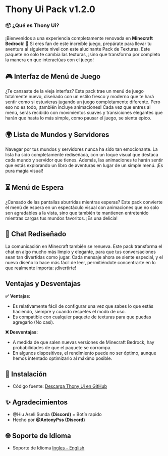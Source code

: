 # Thony Ui Pack v1.2.0

### 📦 ¿Qué es Thony Ui?
¡Bienvenidos a una experiencia completamente renovada en **Minecraft Bedrock**! 🎉 Si eres fan de este increíble juego, prepárate para llevar tu aventura al siguiente nivel con este alucinante Pack de Texturas. Este paquete no solo te cambia las texturas, ¡sino que transforma por completo la manera en que interactúas con el juego!

## 🎮 Interfaz de Menú de Juego
¿Te cansaste de la vieja interfaz? Este pack trae un menú de juego totalmente nuevo, diseñado con un estilo fresco y moderno que te hará sentir como si estuvieras jugando un juego completamente diferente. Pero eso no es todo, ¡también incluye animaciones! Cada vez que entres al menú, serás recibido con movimientos suaves y transiciones elegantes que harán que hasta lo más simple, como pausar el juego, se sienta épico.

## 🌍 Lista de Mundos y Servidores
Navegar por tus mundos y servidores nunca ha sido tan emocionante. La lista ha sido completamente rediseñada, con un toque visual que destaca cada mundo y servidor que tienes. Además, las animaciones te harán sentir que estás explorando un libro de aventuras en lugar de un simple menú. ¡Es pura magia visual!

## ⏳ Menú de Espera
¿Cansado de las pantallas aburridas mientras esperas? Este pack convierte el menú de espera en un espectáculo visual con animaciones que no solo son agradables a la vista, sino que también te mantienen entretenido mientras cargas tus mundos favoritos. ¡Es una delicia!

## 💬 Chat Rediseñado
La comunicación en Minecraft también se renueva. Este pack transforma el chat en algo mucho más limpio y elegante, para que tus conversaciones sean tan divertidas como jugar. Cada mensaje ahora se siente especial, y el nuevo diseño lo hace más fácil de leer, permitiéndote concentrarte en lo que realmente importa: ¡divertirte!

## Ventajas y Desventajas

**✅ Ventajas:**
- Es relativamente fácil de configurar una vez que sabes lo que estás haciendo, siempre y cuando respetes el modo de uso.
- Es compatible con cualquier paquete de texturas para que puedas agregarlo (No casi).

**❌ Desventajas:**
- A medida de que salen nuevas versiones de Minecraft Bedrock, hay probabilidades de que el paquete se corrompa.
- En algunos dispositivos, el rendimiento puede no ser óptimo, aunque hemos intentado optimizarlo al máximo posible.

## 📂 Instalación
- Código fuente: [Descarga Thony Ui en GitHub](none)

## ✨ Agradecimientos
- @Hiu Aseli Sunda **(Discord)** = Botín rapido
- Hecho por **@AntonyPss (Discord)**

## 🌐 Soporte de Idioma
- Soporte de Idioma [Ingles - English ](/README.md)